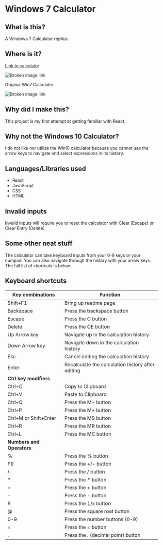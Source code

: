 # Windows 7 Calculator

## What is this?

A Windows 7 Calculator replica.

## Where is it?

[Link to calculator](https://poplica.github.io/Windows-7-Calculator/)

![Broken image link](https://i.imgur.com/dgIceBS.png)

Original Win7 Calculator

![Broken image link](https://i.imgur.com/skpiDst.png)

## Why did I make this?

This project is my first attempt at getting familiar with React.

## Why not the Windows 10 Calculator?

I do not like nor utilize the Win10 calculator because you cannot use the arrow keys to navigate and select expressions in its history.

## Languages/Libraries used

- React
- JavaScript
- CSS
- HTML

## Invalid inputs

Invalid inputs will require you to reset the calculator with Clear (Escape) or Clear Entry (Delete)

## Some other neat stuff

The calculator can take keyboard inputs from your 0-9 keys or your numpad. You can also navigate through the history with your arrow keys. The full list of shortcuts is below.

## Keyboard shortcuts

| Key combinations | Function |
| ----------- | ----------- |
| Shift+F1 | Bring up readme page |
| Backspace | Press the backspace button |
| Escape | Press the C button |
| Delete | Press the CE button |
| Up Arrow key | Navigate up in the calculation history |
| Down Arrow key | Navigate down in the calculation history |
| Esc | Cancel editing the calculation history |
| Enter | Recalculate the calculation history after editing |
| **Ctrl key modifiers** |
| Ctrl+C | Copy to Clipboard |
| Ctrl+V | Paste to Clipboard |
| Ctrl+Q | Press the M- button |
| Ctrl+P | Press the M+ button |
| Ctrl+M or Shift+Enter | Press the MS button |
| Ctrl+R | Press the MR button |
| Ctrl+L | Press the MC button |
| **Numbers and Operators** |
| % | Press the % button |
| F9 | Press the +/- button |
| / | Press the / button |
| * | Press the * button |
| + | Press the + button |
| - | Press the - button |
| R | Press the 1/x button
| @ | Press the square root button |
| 0-9 | Press the number buttons (0-9) |
| = | Press the = button |
| . | Press the . (decimal point) button |
